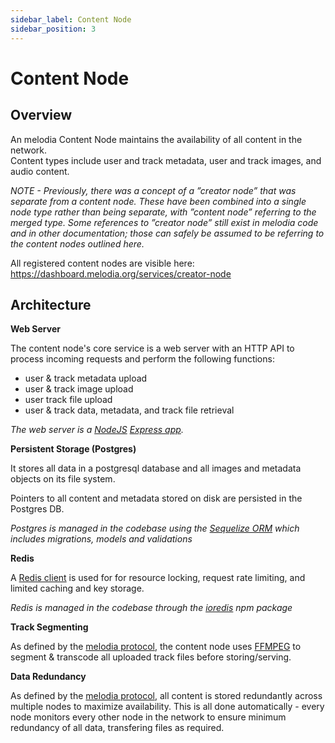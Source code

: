 ```yaml
---
sidebar_label: Content Node
sidebar_position: 3
---
```


# Content Node

## Overview

An melodia Content Node maintains the availability of all content in the network.  
Content types include user and track metadata, user and track images, and audio content.

_NOTE - Previously, there was a concept of a ”creator node” that was separate from a content node. These have been combined into a single node type rather than being separate, with ”content node” referring to the merged type. Some references to ”creator node” still exist in melodia code and in other documentation; those can safely be assumed to be referring to the content nodes outlined here._

All registered content nodes are visible here: https://dashboard.melodia.org/services/creator-node

## Architecture

**Web Server**

The content node's core service is a web server with an HTTP API to process incoming requests and perform the following functions:

- user & track metadata upload
- user & track image upload
- user track file upload
- user & track data, metadata, and track file retrieval

_The web server is a [NodeJS](https://nodejs.org) [Express app](https://expressjs.com/)._

**Persistent Storage (Postgres)**

It stores all data in a postgresql database and all images and metadata objects on its file system.

Pointers to all content and metadata stored on disk are persisted in the Postgres DB.

_Postgres is managed in the codebase using the [Sequelize ORM](https://sequelize.org/master/) which includes migrations, models and validations_

**Redis**

A [Redis client](https://redis.io/) is used for for resource locking, request rate limiting, and limited caching and key storage.

_Redis is managed in the codebase through the [ioredis](https://github.com/luin/ioredis) npm package_

**Track Segmenting**

As defined by the [melodia protocol](https://whitepaper.melodia.co), the content node uses [FFMPEG](https://ffmpeg.org/ffmpeg.html) to segment & transcode all uploaded track files before storing/serving.

**Data Redundancy**

As defined by the [melodia protocol](https://whitepaper.melodia.co), all content is stored redundantly across multiple nodes to maximize availability. This is all done automatically - every node monitors every other node in the network to ensure minimum redundancy of all data, transfering files as required.
